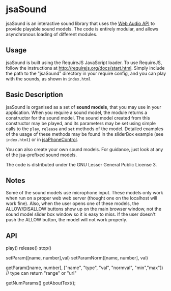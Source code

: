 jsaSound
========

jsaSound is an interactive sound library that uses the [Web Audio API](http://www.w3.org/TR/webaudio/) to provide playable sound models.
The code is entirely modular, and allows asynchronous loading of different modules.

Usage
-----

jsaSound is built using the RequireJS JavaScript loader. To use RequireJS, follow the instructions at http://requirejs.org/docs/start.html.
Simply include the path to the "jsaSound" directory in your require config, and you can play with the sounds, as shown in `index.html`

Basic Description
-----------------

jsaSound is organised as a set of **sound models**, that you may use in your application.
When you require a sound model, the module returns a constructor for the sound model.
The sound model created from this constructor may be played, and its parameters may be set using simple calls to the `play`, `release` and `set` methods of the model.
Detailed examples of the usage of these methods may be found in the sliderBox example (see `index.html`) or in [jsaPhoneControl](http://github.com/lonce/jsaPhoneControl).

You can also create your own sound models. For guidance, just look at any of the jsa-prefixed sound models.

The code is distributed under the GNU Lesser General Public License 3.

Notes
-----------------
Some of the sound models use microphone input. These models only work when run on a proper web web server (thought
one on the localhost will work fine). Also, when the user opens one of these models, the ALLOW/DISALLOW buttons
show up on the main browser window, not the sound model slider box window so it is easy to miss. If the user
doesn't push the ALLOW button, the model will not work properly. 

API
--------------

play()
release()
stop()

setParam([name, number],val)
setParamNorm([name, number], val)

getParam([name, number], ["name", "type", "val", "normval", "min","max"]) // type can return "range" or "url"

getNumParams()
getAboutText();


